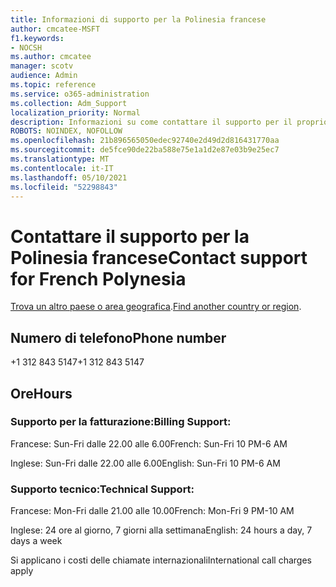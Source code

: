 ```yaml
---
title: Informazioni di supporto per la Polinesia francese
author: cmcatee-MSFT
f1.keywords:
- NOCSH
ms.author: cmcatee
manager: scotv
audience: Admin
ms.topic: reference
ms.service: o365-administration
ms.collection: Adm_Support
localization_priority: Normal
description: Informazioni su come contattare il supporto per il proprio paese o area geografica.
ROBOTS: NOINDEX, NOFOLLOW
ms.openlocfilehash: 21b896565050edec92740e2d49d2d816431770aa
ms.sourcegitcommit: de5fce90de22ba588e75e1a1d2e87e03b9e25ec7
ms.translationtype: MT
ms.contentlocale: it-IT
ms.lasthandoff: 05/10/2021
ms.locfileid: "52298843"
---
```

# <a name="contact-support-for-french-polynesia"></a><span data-ttu-id="7a73f-103">Contattare il supporto per la Polinesia francese</span><span class="sxs-lookup"><span data-stu-id="7a73f-103">Contact support for French Polynesia</span></span>

<span data-ttu-id="7a73f-104">[Trova un altro paese o area geografica](../../business-video/get-help-support.md).</span><span class="sxs-lookup"><span data-stu-id="7a73f-104">[Find another country or region](../../business-video/get-help-support.md).</span></span>

## <a name="phone-number"></a><span data-ttu-id="7a73f-105">Numero di telefono</span><span class="sxs-lookup"><span data-stu-id="7a73f-105">Phone number</span></span>
<span data-ttu-id="7a73f-106">+1 312 843 5147</span><span class="sxs-lookup"><span data-stu-id="7a73f-106">+1 312 843 5147</span></span>

## <a name="hours"></a><span data-ttu-id="7a73f-107">Ore</span><span class="sxs-lookup"><span data-stu-id="7a73f-107">Hours</span></span>
### <a name="billing-support"></a><span data-ttu-id="7a73f-108">Supporto per la fatturazione:</span><span class="sxs-lookup"><span data-stu-id="7a73f-108">Billing Support:</span></span>

<span data-ttu-id="7a73f-109">Francese: Sun-Fri dalle 22.00 alle 6.00</span><span class="sxs-lookup"><span data-stu-id="7a73f-109">French: Sun-Fri 10 PM-6 AM</span></span>

<span data-ttu-id="7a73f-110">Inglese: Sun-Fri dalle 22.00 alle 6.00</span><span class="sxs-lookup"><span data-stu-id="7a73f-110">English: Sun-Fri 10 PM-6 AM</span></span>

### <a name="technical-support"></a><span data-ttu-id="7a73f-111">Supporto tecnico:</span><span class="sxs-lookup"><span data-stu-id="7a73f-111">Technical Support:</span></span>

<span data-ttu-id="7a73f-112">Francese: Mon-Fri dalle 21.00 alle 10.00</span><span class="sxs-lookup"><span data-stu-id="7a73f-112">French: Mon-Fri 9 PM-10 AM</span></span>

<span data-ttu-id="7a73f-113">Inglese: 24 ore al giorno, 7 giorni alla settimana</span><span class="sxs-lookup"><span data-stu-id="7a73f-113">English: 24 hours a day, 7 days a week</span></span>

<span data-ttu-id="7a73f-114">Si applicano i costi delle chiamate internazionali</span><span class="sxs-lookup"><span data-stu-id="7a73f-114">International call charges apply</span></span>
